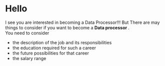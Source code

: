 <html>
  <h1>
      Hello
  </h1>
  <body>
      I see you are interested in becoming a Data Processor!!!
    But There are may things to consider if you want to become a <strong>Data processor </strong>. <br>
    You need to consider 
      <ul>
          <li>the description of the job and its responsibilities
          <li>the education required for such a career
          <li>the future possibilities for that career
          <li>the salary range
      </ul>
  </body>
</html>
